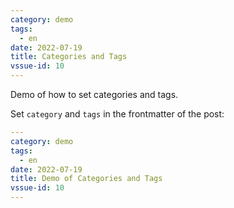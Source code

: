 ```yaml
---
category: demo
tags:
  - en
date: 2022-07-19
title: Categories and Tags
vssue-id: 10
---
```


Demo of how to set categories and tags.

<!-- more -->

Set `category` and `tags` in the frontmatter of the post:

```yaml {2-4}
---
category: demo
tags:
  - en
date: 2022-07-19
title: Demo of Categories and Tags
vssue-id: 10
---
```

